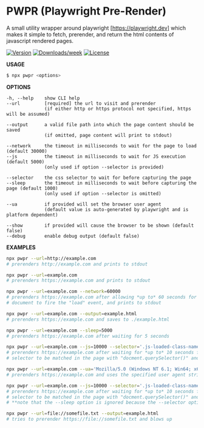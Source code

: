 # PWPR (**P**lay**w**right **P**re-**R**ender)

A small utility wrapper around playwright [https://playwright.dev] which makes it simple
to fetch, prerender, and return the html contents of javascript rendered pages.

[![Version](https://img.shields.io/npm/v/pwpr.svg)](https://npmjs.org/package/pwpr)
[![Downloads/week](https://img.shields.io/npm/dw/pwpr.svg)](https://npmjs.org/package/pwpr)
[![License](https://img.shields.io/npm/l/pwpr.svg)](https://github.com/andrewbrey/pwpr/blob/master/package.json)

**USAGE**
```bash
$ npx pwpr <options>
```

**OPTIONS**
```
-h, --help    show CLI help
--url         [required] the url to visit and prerender
              (if either http or https protocol not specified, https will be assumed)

--output      a valid file path into which the page content should be saved
              (if omitted, page content will print to stdout)

--network     the timeout in milliseconds to wait for the page to load (default 30000)
--js          the timeout in milliseconds to wait for JS execution (default 5000)
              (only used if option --selector is provided)

--selector    the css selector to wait for before capturing the page
--sleep       the timeout in milliseconds to wait before capturing the page (default 1000)
              (only used if option --selector is omitted)

--ua          if provided will set the browser user agent
              (default value is auto-generated by playwright and is platform dependent)

--show        if provided will cause the browser to be shown (default false)
--debug       enable debug output (default false)
```

**EXAMPLES**
```bash
npx pwpr --url=http://example.com
# prerenders http://example.com and prints to stdout

npx pwpr --url=example.com
# prerenders https://example.com and prints to stdout

npx pwpr --url=example.com --network=60000
# prerenders https://example.com after allowing *up to* 60 seconds for the
# document to fire the "load" event, and prints to stdout

npx pwpr --url=example.com --output=example.html 
# prerenders https://example.com and saves to ./example.html

npx pwpr --url=example.com --sleep=5000
# prerenders https://example.com after waiting for 5 seconds

npx pwpr --url=example.com --js=10000 --selector='.js-loaded-class-name'
# prerenders https://example.com after waiting for *up to* 10 seconds for the specified
# selector to be matched in the page with "docment.querySelector()" and prints to stdout

npx pwpr --url=example.com --ua='Mozilla/5.0 (Windows NT 6.1; Win64; x64; rv:47.0) Gecko/20100101 Firefox/47.0'
# prerenders https://example.com and uses the specified user agent string in network requests

npx pwpr --url=example.com --js=10000 --selector='.js-loaded-class-name' --sleep=10000
# prerenders https://example.com after waiting for *up to* 10 seconds for the specified
# selector to be matched in the page with "docment.querySelector()" and prints to stdout
# **note that the --sleep option is ignored because the --selector option was provided

npx pwpr --url=file://somefile.txt --output=example.html
# tries to prerender https://file://somefile.txt and blows up
```